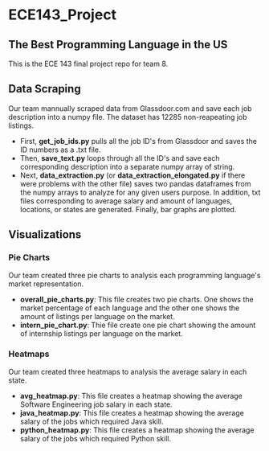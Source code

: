 # ECE143_Project
## The Best Programming Language in the US
This is the ECE 143 final project repo for team 8. 

## Data Scraping
Our team mannually scraped data from Glassdoor.com and save each job description into a numpy file. The dataset has 12285 non-reapeating job listings. 
 - First, **get_job_ids.py** pulls all the job ID's from Glassdoor and saves the ID numbers as a .txt file. 
 - Then, **save_text.py** loops through all the ID's and save each corresponding description into a separate numpy array of string. 
 - Next, **data_extraction.py** (or **data_extraction_elongated.py** if there were problems with the other file) saves two pandas dataframes from the numpy arrays to analyze for any given users purpose.  In addition, txt files corresponding to average salary and amount of languages, locations, or states are generated.  Finally, bar graphs are plotted.  
 
## Visualizations
### Pie Charts
Our team created three pie charts to analysis each programming language's market representation. 
 - **overall_pie_charts.py**: This file creates two pie charts. One shows the market percentage of each language and the other one shows the amount of listings per language on the market. 
 - **intern_pie_chart.py**: Thie file create one pie chart showing the amount of internship listings per language on the market. 
 
### Heatmaps
Our team created three heatmaps to analysis the average salary in each state. 
 - **avg_heatmap.py**: This file creates a heatmap showing the average Software Engineering job salary in each state. 
 - **java_heatmap.py**: This file creates a heatmap showing the average salary of the jobs which required Java skill. 
 - **python_heatmap.py**: This file creates a heatmap showing the average salary of the jobs which required Python skill. 
